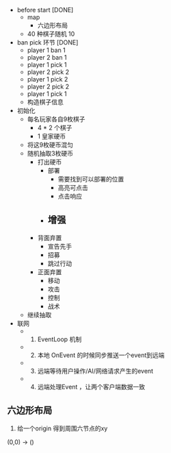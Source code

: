 - before start [DONE]
    - map 
        - 六边形布局
    - 40 种棋子随机 10 
- ban pick 环节 [DONE]
    - player 1 ban 1
    - player 2 ban 1
    - player 1 pick 1
    - player 2 pick 2
    - player 1 pick 2
    - player 2 pick 2
    - player 1 pick 1
    - 构造棋子信息
- 初始化
    - 每名玩家各自9枚棋子
        - 4 * 2 个棋子
        - 1 皇家硬币
    - 将这9枚硬币混匀
    - 随机抽取3枚硬币
        - 打出硬币
            - 部署
                - 需要找到可以部署的位置
                - 高亮可点击
                - 点击响应
            - 增强
                - 
        - 背面弃置
            - 宣告先手
            - 招募
            - 跳过行动
        - 正面弃置
            - 移动
            - 攻击
            - 控制     
            - 战术  
    - 继续抽取
- 联网
    - 1. EventLoop 机制
    - 2. 本地 OnEvent 的时候同步推送一个event到远端
    - 3. 远端等待用户操作/AI/网络请求产生的event
    - 4. 远端处理Event ，让两个客户端数据一致
    



## 六边形布局

1. 给一个origin 得到周围六节点的xy

(0,0) -> 
()
